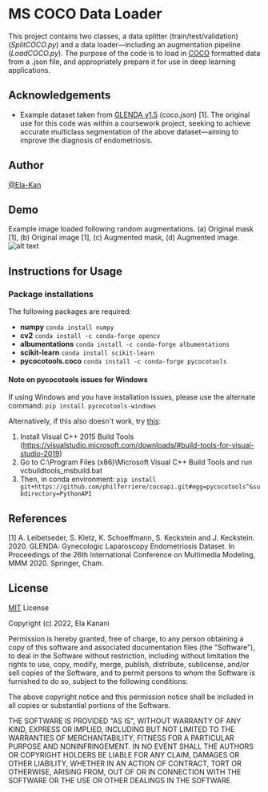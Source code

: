 
# MS COCO Data Loader

This project contains two classes, a data splitter (train/test/validation) (*SplitCOCO.py*) and a data loader—including an augmentation pipeline (*LoadCOCO.py*). 
The purpose of the code is to load in [COCO](https://cocodataset.org/#format-data) formatted data from a .json file, and appropriately prepare it for use in deep learning applications.

## Acknowledgements

 - Example dataset taken from [GLENDA v1.5](http://ftp.itec.aau.at/datasets/GLENDA/) (*coco.json*) [1].
 The original use for this code was within a coursework project, seeking to achieve accurate multiclass segmentation of the above dataset—aiming to improve the 
 diagnosis of endometriosis.



## Author

[@Ela-Kan](https://github.com/Ela-Kan)


## Demo

Example image loaded following random augmentations. (a) Original mask [1], (b) Original image [1], (c) Augmented mask, (d) Augmented image.
![alt text](https://github.com/[Ela-Kan]/[coco-data-loader]/blob/[main]/Example_Augmentation.png?raw=true)


## Instructions for Usage

### Package installations
The following packages are required: 
- **numpy**
  `conda install numpy`
- **cv2**
  `conda install -c conda-forge opencv`
- **albumentations**
  `conda install -c conda-forge albumentations`
- **scikit-learn**
  `conda install scikit-learn`
- **pycocotools.coco**
  `conda install -c conda-forge pycocotools`

#### Note on pycocotools issues for Windows
If using Windows and you have installation issues, please use the alternate command:
`pip install pycocotools-windows`

Alternatively, if this also doesn't work, try [this](https://www.kaggle.com/c/tgs-salt-identification-challenge/discussion/62381):
1) Install Visual C++ 2015 Build Tools (https://visualstudio.microsoft.com/downloads/#build-tools-for-visual-studio-2019)
2) Go to C:\Program Files (x86)\Microsoft Visual C++ Build Tools and run vcbuildtools_msbuild.bat
3) Then, in conda environment: `pip install git+https://github.com/philferriere/cocoapi.git#egg=pycocotools^&subdirectory=PythonAPI`



## References
[1] A. Leibetseder, S. Kletz, K. Schoeffmann, S. Keckstein and J. Keckstein. 2020. GLENDA: Gynecologic Laparoscopy Endometriosis Dataset. In Proceedings of the 26th International Conference on Multimedia Modeling, MMM 2020. Springer, Cham.
## License

[MIT](https://choosealicense.com/licenses/mit/) License

Copyright (c) 2022, Ela Kanani

Permission is hereby granted, free of charge, to any person obtaining a copy
of this software and associated documentation files (the "Software"), to deal
in the Software without restriction, including without limitation the rights
to use, copy, modify, merge, publish, distribute, sublicense, and/or sell
copies of the Software, and to permit persons to whom the Software is
furnished to do so, subject to the following conditions:

The above copyright notice and this permission notice shall be included in all
copies or substantial portions of the Software.

THE SOFTWARE IS PROVIDED "AS IS", WITHOUT WARRANTY OF ANY KIND, EXPRESS OR
IMPLIED, INCLUDING BUT NOT LIMITED TO THE WARRANTIES OF MERCHANTABILITY,
FITNESS FOR A PARTICULAR PURPOSE AND NONINFRINGEMENT. IN NO EVENT SHALL THE
AUTHORS OR COPYRIGHT HOLDERS BE LIABLE FOR ANY CLAIM, DAMAGES OR OTHER
LIABILITY, WHETHER IN AN ACTION OF CONTRACT, TORT OR OTHERWISE, ARISING FROM,
OUT OF OR IN CONNECTION WITH THE SOFTWARE OR THE USE OR OTHER DEALINGS IN THE
SOFTWARE.